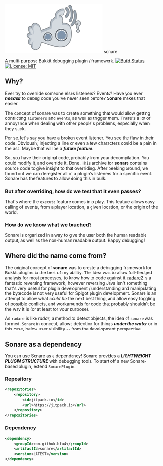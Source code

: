 <img src="https://github.com/bfu4/sonare/blob/devel/.github/FINALSONARE.png" height="160" width="320"/> sonare

A multi-purpose Bukkit debugging plugin / framework. [![Build Status](https://travis-ci.com/bfu4/sonare.svg?token=bypWRsVUoMjidD3wJrUy&branch=master)](https://travis-ci.com/bfu4/sonare) [![License: MIT](https://img.shields.io/badge/License-MIT-yellow.svg)](https://opensource.org/licenses/MIT)

## Why?
Ever try to override someone elses listeners? Events?
Have you ever ***needed*** to debug code you've never seen before?
**Sonare** makes that easier.

The concept of sonare was to create something that would allow getting conflicting `listeners` and `events`, as well as trigger them. There's a lot of annoyance when dealing with other people's problems, especially when they suck.

Per se, let's say you have a broken event listener. You see the flaw in their code. Obviously, injecting a line or even a few characters could be a pain in the ass. Maybe that will be a ***future feature***.

So, you have their original code, probably from your decompilation. You could modify it, and override it. Done. `This` archive for **sonare** contains source code to give insight to that overriding.
After peeking around, we found out we can deregister all of a plugin's listeners for a specific event. Sonare has the features to allow doing this in bulk.

### But after overriding, how do we test that it even passes?

That's where the `execute` feature comes into play. This feature allows easy calling of events, from a player location, a given location, or the origin of the world.

### How do we know what we touched?

Sonare is organized in a way to give the user both the human readable output, as well as the non-human readable output. Happy debugging!

## Where did the name come from?
The original concept of **sonare** was to create a debugging framework for Bukkit plugins to the best of my ability. The idea was to allow full-fledged analysis for most processes, to know how to code against it. [radare2](https://github.com/radareorg/radare2) is a fantastic reversing framework, however reversing Java isn't something that's very useful for plugin development / understanding and manipulating the bytecode is not very useful for Spigot plugin development. Sonare is an attempt to allow what *could be* the next best thing, and allow easy toggling of possible conflicts, and workarounds for code that probably shouldn't be the way it is (or at least for your purpose).

As `radare` is like *radar*, a method to detect objects, the idea of `sonare` was formed.
`Sonare` in concept, allows detection for things ***under the water*** or in this case, below user visibility -- from the development perspective.

## Sonare as a dependency

You can use Sonare as a dependency! Sonare provides a ***LIGHTWEIGHT PLUGIN STRUCTURE*** with debugging tools. To start off a new Sonare-based plugin, extend `SonarePlugin`.

### Repository
```xml
<repositories>
	<repository>
		<id>jitpack.io</id>
		<url>https://jitpack.io</url>
	</repository>
</repositories>
```

### Dependency
```xml
<dependency>
	<groupId>com.github.bfu4</groupId>
	<artifactId>sonare</artifactId>
	<version>LATEST</version>
</dependency>
```

